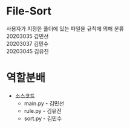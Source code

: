 # File-Sort   
사용자가 지정한 폴더에 있는 파일을 규칙에 의해 분류   
20203035 김민선   
20203037 김민수   
20203045 김유진   
   
# 역할분배
* 소스코드   
  * main.py - 김민선   
  * rule.py - 김유진   
  * sort.py - 김민수   
